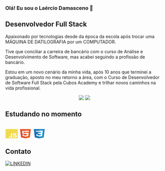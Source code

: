 ### Olá! Eu sou o Laércio Damasceno 👋 

## Desenvolvedor Full Stack

Apaixonado por tecnologias desde da época da escola após trocar uma MÁQUINA DE DATILOGRAFIA por um COMPUTADOR. 

Tive que conciliar a carreira de bancário com o curso de Análise e Desenvolvimento de Software, mas acabei seguindo a profissão de bancário.

Estou em um novo cenário da minha vida, após 10 anos que terminei a graduação, aposto no meu retorno a área, com o Curso de Desenvolvedor de Software Full Stack pela Cubos Academy e trilhar novos caminhos na vida profissional.


<div align="center">
 <img height="145px" src="https://github-readme-stats.vercel.app/api?username=laerciodamasceno&show_icons=true&theme=tokyonight"/>
 <img height="145px" src="https://github-readme-stats.vercel.app/api/top-langs/?username=laerciodamasceno&layout=compact&theme=tokyonight"/>
</div>

## Estudando no momento

<div style="display: inline_block"><br>
  <img align="center" alt="Js" height="30" width="40" src="https://raw.githubusercontent.com/devicons/devicon/master/icons/javascript/javascript-plain.svg">  
  <img align="center" alt="HTML" height="30" width="40" src="https://raw.githubusercontent.com/devicons/devicon/master/icons/html5/html5-original.svg">
  <img align="center" alt="CSS" height="30" width="40" src="https://raw.githubusercontent.com/devicons/devicon/master/icons/css3/css3-original.svg">
  
 
</div>   

## Contato

[![LINKEDIN](https://img.shields.io/badge/LinkedIn-0077B5?style=for-the-badge&logo=linkedin&logoColor=white)](https://www.linkedin.com/in/laerciodamasceno)

